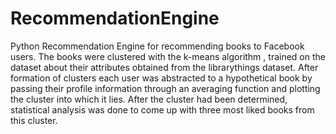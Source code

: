 # RecommendationEngine

Python Recommendation Engine for recommending books to Facebook users. The books were clustered with the k-means algorithm , trained on the dataset about their attributes obtained from the librarythings dataset. After formation of clusters each user was abstracted to a hypothetical book by passing their profile information through an averaging function and plotting the cluster into which it lies. After the cluster had been determined, statistical analysis was done to come up with three most liked books from this cluster.

